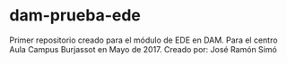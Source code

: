 # dam-prueba-ede
Primer repositorio creado para el módulo de EDE en DAM. Para el centro Aula Campus Burjassot en Mayo de 2017.
Creado por: José Ramón Simó

